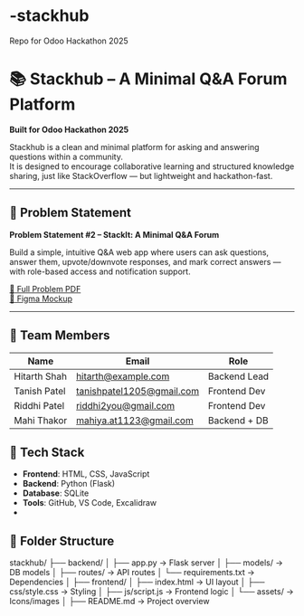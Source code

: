 # -stackhub
Repo for Odoo Hackathon 2025
# 📚 Stackhub – A Minimal Q&A Forum Platform

**Built for Odoo Hackathon 2025**

Stackhub is a clean and minimal platform for asking and answering questions within a community.  
It is designed to encourage collaborative learning and structured knowledge sharing, just like StackOverflow — but lightweight and hackathon-fast.

---

## 🧠 Problem Statement

**Problem Statement #2 – StackIt: A Minimal Q&A Forum**

Build a simple, intuitive Q&A web app where users can ask questions, answer them, upvote/downvote responses, and mark correct answers — with role-based access and notification support.

[📄 Full Problem PDF](#)  
[🎨 Figma Mockup](https://app.excalidraw.com/l/65VNwvy7c4X/9mhEahV0MQg)

---

## 👥 Team Members

| Name              | Email                     | Role           |
|-------------------|----------------------------|----------------|
| Hitarth Shah      | hitarth@example.com        | Backend Lead   |
| Tanish Patel      | tanishpatel1205@gmail.com  | Frontend Dev   |
| Riddhi Patel      | riddhi2you@gmail.com       | Frontend Dev   |
| Mahi Thakor       | mahiya.at1123@gmail.com    | Backend + DB   |


## 🧰 Tech Stack

- **Frontend**: HTML, CSS, JavaScript
- **Backend**: Python (Flask)
- **Database**: SQLite
- **Tools**: GitHub, VS Code, Excalidraw
- 

## 📁 Folder Structure
stackhub/
├── backend/
│ ├── app.py → Flask server
│ ├── models/ → DB models
│ ├── routes/ → API routes
│ └── requirements.txt → Dependencies
│
├── frontend/
│ ├── index.html → UI layout
│ ├── css/style.css → Styling
│ ├── js/script.js → Frontend logic
│ └── assets/ → Icons/images
│
├── README.md → Project overview
